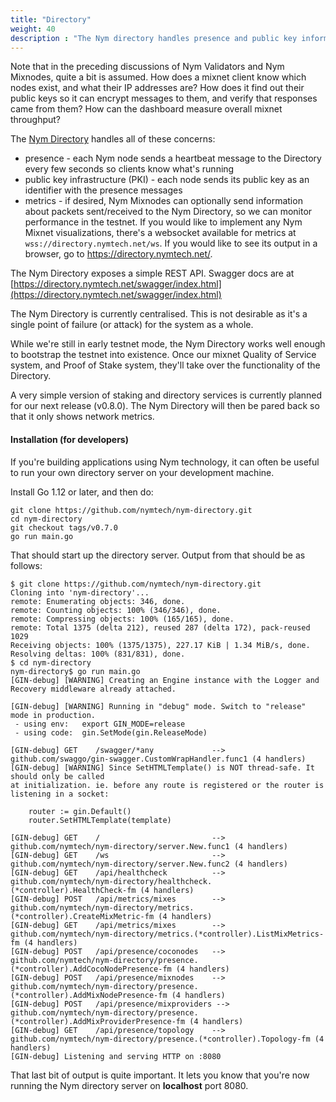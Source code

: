 ```yaml
---
title: "Directory"
weight: 40
description : "The Nym directory handles presence and public key information so that network participants can find each other."
---
```


Note that in the preceding discussions of Nym Validators and Nym Mixnodes, quite a bit is assumed. How does a mixnet client know which nodes exist, and what their IP addresses are? How does it find out their public keys so it can encrypt messages to them, and verify that responses came from them? How can the dashboard measure overall mixnet throughput?

The [Nym Directory](https://github.com/nymtech/nym-directory) handles all of these concerns:

* presence - each Nym node sends a heartbeat message to the Directory every few seconds so clients know what's running
* public key infrastructure (PKI) - each node sends its public key as an identifier with the presence messages
* metrics - if desired, Nym Mixnodes can optionally send information about packets sent/received to the Nym Directory, so we can monitor performance in the testnet. If you would like to implement any Nym Mixnet visualizations, there's a websocket available for metrics at `wss://directory.nymtech.net/ws`. If you would like to see its output in a browser, go to https://directory.nymtech.net/.

The Nym Directory exposes a simple REST API. Swagger docs are at [https://directory.nymtech.net/swagger/index.html](https://directory.nymtech.net/swagger/index.html)

The Nym Directory is currently centralised. This is not desirable as it's a single point of failure (or attack) for the system as a whole.

While we're still in early testnet mode, the Nym Directory works well enough to bootstrap the testnet into existence. Once our mixnet Quality of Service system, and Proof of Stake system, they'll take over the functionality of the Directory.

A very simple version of staking and directory services is currently planned for our next release (v0.8.0). The Nym Directory will then be pared back so that it only shows network metrics. 

#### Installation (for developers)

If you're building applications using Nym technology, it can often be useful to run your own directory server on your development machine.

Install Go 1.12 or later, and then do:

```shell
git clone https://github.com/nymtech/nym-directory.git
cd nym-directory
git checkout tags/v0.7.0
go run main.go
```

That should start up the directory server. Output from that should be as follows:

```shell
$ git clone https://github.com/nymtech/nym-directory.git
Cloning into 'nym-directory'...
remote: Enumerating objects: 346, done.
remote: Counting objects: 100% (346/346), done.
remote: Compressing objects: 100% (165/165), done.
remote: Total 1375 (delta 212), reused 287 (delta 172), pack-reused 1029
Receiving objects: 100% (1375/1375), 227.17 KiB | 1.34 MiB/s, done.
Resolving deltas: 100% (831/831), done.
$ cd nym-directory
nym-directory$ go run main.go
[GIN-debug] [WARNING] Creating an Engine instance with the Logger and Recovery middleware already attached.

[GIN-debug] [WARNING] Running in "debug" mode. Switch to "release" mode in production.
 - using env:	export GIN_MODE=release
 - using code:	gin.SetMode(gin.ReleaseMode)

[GIN-debug] GET    /swagger/*any             --> github.com/swaggo/gin-swagger.CustomWrapHandler.func1 (4 handlers)
[GIN-debug] [WARNING] Since SetHTMLTemplate() is NOT thread-safe. It should only be called
at initialization. ie. before any route is registered or the router is listening in a socket:

	router := gin.Default()
	router.SetHTMLTemplate(template)

[GIN-debug] GET    /                         --> github.com/nymtech/nym-directory/server.New.func1 (4 handlers)
[GIN-debug] GET    /ws                       --> github.com/nymtech/nym-directory/server.New.func2 (4 handlers)
[GIN-debug] GET    /api/healthcheck          --> github.com/nymtech/nym-directory/healthcheck.(*controller).HealthCheck-fm (4 handlers)
[GIN-debug] POST   /api/metrics/mixes        --> github.com/nymtech/nym-directory/metrics.(*controller).CreateMixMetric-fm (4 handlers)
[GIN-debug] GET    /api/metrics/mixes        --> github.com/nymtech/nym-directory/metrics.(*controller).ListMixMetrics-fm (4 handlers)
[GIN-debug] POST   /api/presence/coconodes   --> github.com/nymtech/nym-directory/presence.(*controller).AddCocoNodePresence-fm (4 handlers)
[GIN-debug] POST   /api/presence/mixnodes    --> github.com/nymtech/nym-directory/presence.(*controller).AddMixNodePresence-fm (4 handlers)
[GIN-debug] POST   /api/presence/mixproviders --> github.com/nymtech/nym-directory/presence.(*controller).AddMixProviderPresence-fm (4 handlers)
[GIN-debug] GET    /api/presence/topology    --> github.com/nymtech/nym-directory/presence.(*controller).Topology-fm (4 handlers)
[GIN-debug] Listening and serving HTTP on :8080
```

That last bit of output is quite important. It lets you know that you're now running the Nym directory server on **localhost** port 8080.
